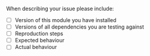 When describing your issue please include:

 - [ ] Version of this module you have installed
 - [ ] Versions of all dependencies you are testing against
 - [ ] Reproduction steps
 - [ ] Expected behaviour 
 - [ ] Actual behaviour
